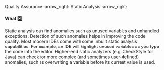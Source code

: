 <link rel="stylesheet" href="{{baseUrl}}/css/textbook.css">

<div class="website-content">

<div id="path">Quality Assurance :arrow_right: Static Analysis :arrow_right:</div>

<div id="title">

#### What :two:

</div>

<div id="body">

<tip-box type="primary">

<include src="../../../common/definitions.md#def-static-analysis" />

</tip-box>

Static analysis can find anomalies such as unused variables and unhandled exceptions. Detection of such anomalies helps in improving the code quality.   Most modern IDEs come with some inbuilt static analysis capabilities. For example, an IDE will highlight unused variables as you type the code into the editor. Higher-end static analyzers (e.g. CheckStyle for Java) can check for more complex (and sometimes user-defined) anomalies, such as overwriting a variable before its current value is used.

</div>

<div id="extras">
<div>

</div>
